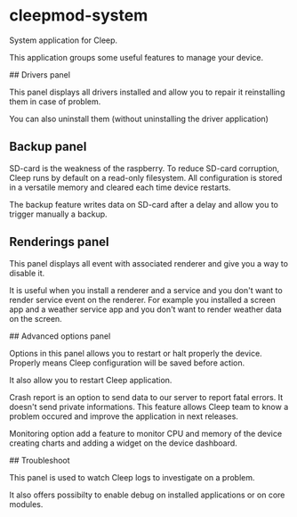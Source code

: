 # cleepmod-system

System application for Cleep.

This application groups some useful features to manage your device.

## Drivers panel

This panel displays all drivers installed and allow you to repair it reinstalling them in case of problem.

You can also uninstall them (without uninstalling the driver application)

##  Backup panel

SD-card is the weakness of the raspberry. To reduce SD-card corruption, Cleep runs by default on a read-only filesystem.
All configuration is stored in a versatile memory and cleared each time device restarts.

The backup feature writes data on SD-card after a delay and allow you to trigger manually a backup.

## Renderings panel

This panel displays all event with associated renderer and give you a way to disable it.

It is useful when you install a renderer and a service and you don't want to render service event on the renderer.
For example you installed a screen app and a weather service app and you don't want to render weather data on the screen.

## Advanced options panel

Options in this panel allows you to restart or halt properly the device.
Properly means Cleep configuration will be saved before action.

It also allow you to restart Cleep application.

Crash report is an option to send data to our server to report fatal errors. It doesn't send private informations.
This feature allows Cleep team to know a problem occured and improve the application in next releases.

Monitoring option add a feature to monitor CPU and memory of the device creating charts and adding a widget on the device dashboard.

## Troubleshoot

This panel is used to watch Cleep logs to investigate on a problem.

It also offers possibilty to enable debug on installed applications or on core modules.

